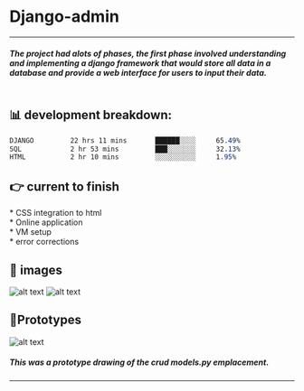 # Django-admin
<hr>
<table>
<h5>The project had alots of phases, the first phase involved understanding and implementing a django framework that would store all data in a database and provide a web interface for users to input their data. <h5>
<table/>
<h2>📊 development breakdown: </h2>

  ```css
  DJANGO         22 hrs 11 mins       ██████░░░░     65.49%
  SQL            2 hr 53 mins         ███░░░░░░░     32.13%
  HTML           2 hr 10 mins         ░░░░░░░░░░     1.95%
  ```
  <h2>👉 current to finish</h2>
  * CSS integration to html <br />
  * Online application <br />
  * VM setup  <br />
  * error corrections <br />
  
  <h2>📝 images</h2>

![alt text](https://astra.icu/saepng.png)
  ![alt text](https://astra.icu/sae2.png)
<h2>🦿Prototypes</h2>
  
  ![alt text](https://cdn.discordapp.com/attachments/984009687483703317/984385440377372733/IMG_0135.jpg)
  
  <h5>This was a prototype drawing of the crud models.py emplacement.<h5>
<hr>
